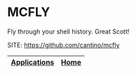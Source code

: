 # MCFLY

 Fly through your shell history. Great Scott!

 SITE: https://github.com/cantino/mcfly

 | [Applications](https://portable-linux-apps.github.io/apps.html) | [Home](https://portable-linux-apps.github.io)
 | --- | --- |
